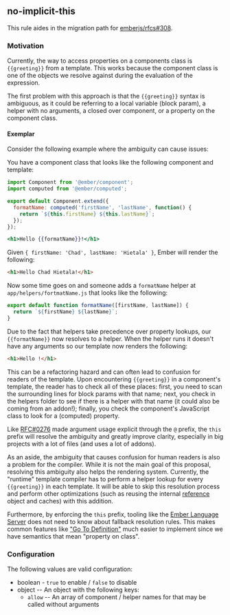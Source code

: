 ## no-implicit-this

This rule aides in the migration path for [emberjs/rfcs#308](https://github.com/emberjs/rfcs/pull/308).

### Motivation

Currently, the way to access properties on a components class is `{{greeting}}`
from a template. This works because the component class is one of the objects
we resolve against during the evaluation of the expression.

The first problem with this approach is that the `{{greeting}}` syntax is
ambiguous, as it could be referring to a local variable (block param), a helper
with no arguments, a closed over component, or a property on the component
class.

#### Exemplar

Consider the following example where the ambiguity can cause issues:

You have a component class that looks like the following component and
template:

```js
import Component from '@ember/component';
import computed from '@ember/computed';

export default Component.extend({
  formatName: computed('firstName', 'lastName', function() {
    return `${this.firstName} ${this.lastName}`;
  });
});
```

```hbs
<h1>Hello {{formatName}}!</h1>
```

Given `{ firstName: 'Chad', lastName: 'Hietala' }`, Ember will render the
following:

```html
<h1>Hello Chad Hietala!</h1>
```

Now some time goes on and someone adds a `formatName` helper at
`app/helpers/fortmatName.js` that looks like the following:

```js
export default function formatName([firstName, lastName]) {
  return `${firstName} ${lastName}`;
}
```

Due to the fact that helpers take precedence over property lookups, our
`{{formatName}}` now resolves to a helper. When the helper runs it doesn't have
any arguments so our template now renders the following:

```html
<h1>Hello !</h1>
```

This can be a refactoring hazard and can often lead to confusion for readers of
the template. Upon encountering `{{greeting}}` in a component's template, the
reader has to check all of these places: first, you need to scan the
surrounding lines for block params with that name; next, you check in the
helpers folder to see if there is a helper with that name (it could also be
coming from an addon!); finally, you check the component's JavaScript class to
look for a (computed) property.

Like
[RFC#0276](https://github.com/emberjs/rfcs/blob/master/text/0276-named-args.md)
made argument usage explicit through the `@` prefix, the `this` prefix will
resolve the ambiguity and greatly improve clarity, especially in big projects
with a lot of files (and uses a lot of addons).

As an aside, the ambiguity that causes confusion for human readers is also a
problem for the compiler. While it is not the main goal of this proposal,
resolving this ambiguity also helps the rendering system. Currently, the
"runtime" template compiler has to perform a helper lookup for every
`{{greeting}}` in each template. It will be able to skip this resolution
process and perform other optimizations (such as reusing the internal
[reference](https://github.com/glimmerjs/glimmer-vm/blob/master/guides/04-references.md)
object and caches) with this addition.

Furthermore, by enforcing the `this` prefix, tooling like the [Ember Language
Server](https://github.com/emberwatch/ember-language-server) does not need to
know about fallback resolution rules. This makes common features like ["Go To
Definition"](https://code.visualstudio.com/docs/editor/editingevolved#_go-to-definition)
much easier to implement since we have semantics that mean "property on class".

### Configuration

 The following values are valid configuration:

  * boolean - `true` to enable / `false` to disable
  * object -- An object with the following keys:
    * `allow` -- An array of component / helper names for that may be called
      without arguments
